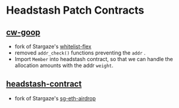 # Headstash Patch Contracts

## [cw-goop](./cw-goop/)
- fork of Stargaze's [whitelist-flex](https://github.com/public-awesome/launchpad/tree/main/contracts/whitelists/whitelist-flex)
- removed `addr_check()` functions preventing the `addr` . 
- Import `Member` into headstash contract, so that we can handle the allocation amounts with the addr `weight`.
## [headstash-contract](./headstash-contract/)
- fork of Stargaze's [sg-eth-airdrop](https://github.com/public-awesome/launchpad/blob/main/contracts/sg-eth-airdrop)